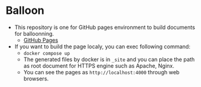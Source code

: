 # Balloon

* This repository is one for GitHub pages environment to build documents for balloonning.
  * [GitHub Pages](https://hakunom.github.io/balloon/)
* If you want to build the page localy, you can exec following command:
  * `docker compose up`
  * The generated files by docker is in `_site` and you can place the path as root document for HTTPS engine such as Apache, Nginx.
  * You can see the pages as `http://localhost:4000` through web browsers.


